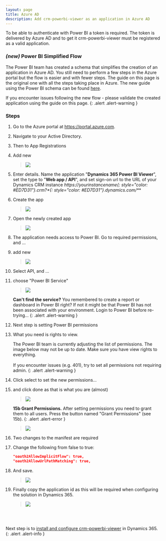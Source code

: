 ```yaml
---
layout: page
title: Azure AD
description: Add crm-powerbi-viewer as an application in Azure AD
---
```

To be able to authenticate with Power BI a token is required. The token is delivered by Azure AD and to get it crm-powerbi-viewer must be registered as a valid application.

### _(new)_ Power BI Simplified Flow
The Power BI team has created a schema that simplifies the creation of an application in Azure AD. You still need to perform a few steps in the Azure portal but the 
flow is easier and with fewer steps. The guide on this page is the original one with all the steps taking place in Azure. The new guide using the Power BI schema can be found [here](azure-ad-simple.html).

If you encounter issues following the new flow - please validate the created application using the guide on this page.
{: .alert .alert-warning }

### Steps

1. Go to the Azure portal at <https://portal.azure.com>. 
2. Navigate to your Active Directory.
3. Then to App Registrations
4. Add new

   > [![]({{BASE_PATH}}/assets/images/v1.0/aad/aad-add-app.png)]({{BASE_PATH}}/assets/images/v1.0/aad/aad-add-app.png)

5. Enter details. Name the application "**Dynamics 365 Power BI Viewer**", set the type to "**Web app / API**", and set sign-on url to the URL 
of your Dynamics CRM instance **https://*yourinstancename*{: style="color: #ED7D31"}.crm*?*{: style="color: #ED7D31"}.dynamics.com/\***
6. Create the app

   > [![]({{BASE_PATH}}/assets/images/v1.0/aad/aad-add-app-details.png)]({{BASE_PATH}}/assets/images/v1.0/aad/aad-add-app-details.png)

7. Open the newly created app

   > [![]({{BASE_PATH}}/assets/images/v1.0/aad/aad-open-app-info.png)]({{BASE_PATH}}/assets/images/v1.0/aad/aad-open-app-info.png)

8. The application needs access to Power BI. Go to required permissions, and ...
9. add new

   > [![]({{BASE_PATH}}/assets/images/v1.0/aad/aad-add-app-permissions.png)]({{BASE_PATH}}/assets/images/v1.0/aad/aad-add-app-permissions.png)

0. Select API, and ...
1. choose "Power BI Service"

   > [![]({{BASE_PATH}}/assets/images/v1.0/aad/aad-add-pbi-api-access.png)]({{BASE_PATH}}/assets/images/v1.0/aad/aad-add-pbi-api-access.png)

   **Can't find the service?** You remembered to create a report or dashboard in Power BI right? If not it might be that Power BI has not 
   been associated with your environment. Login to Power BI before re-trying...
   {: .alert .alert-warning }

2. Next step is setting Power BI permissions
3. What you need is rights to view.

   The Power BI team is currently adjusting the list of permissions. The image below may not be up to date. Make sure you have view rights to everything.<br/>
   <br/>
   If you encounter issues (e.g. 401), try to set all permissions not requiring admin.
   {: .alert .alert-warning }

4. Click select to set the new permissions...
5. and click done as that is what you are (almost)

   > [![]({{BASE_PATH}}/assets/images/v1.0/aad/aad-set-pbi-permissions.png)]({{BASE_PATH}}/assets/images/v1.0/aad/aad-set-pbi-permissions.png)

   **15b Grant Permissions.** After setting permissions you need to grant them to all users. Press the button named "Grant Permissions" (see 15b).
   {: .alert .alert-error }

   > [![]({{BASE_PATH}}/assets/images/v1.0/aad/aad-grant-permissions.png)]({{BASE_PATH}}/assets/images/v1.0/aad/aad-grant-permissions.png)

6. Two changes to the manifest are required
7. Change the following from false to true:

   ```json
   "oauth2AllowImplicitFlow": true,
   "oauth2AllowUrlPathMatching": true,
   ```

8. And save.

   > [![]({{BASE_PATH}}/assets/images/v1.0/aad/aad-modify-manifest.png)]({{BASE_PATH}}/assets/images/v1.0/aad/aad-modify-manifest.png)

9. Finally copy the application id as this will be required when configuring the solution in Dynamics 365.

   > [![]({{BASE_PATH}}/assets/images/v1.0/aad/aad-copy-clientid.png)]({{BASE_PATH}}/assets/images/v1.0/aad/aad-copy-clientid.png)

<br/>
<br/>

Next step is to [install and configure crm-powerbi-viewer](install-solution.html) in Dynamics 365.
{: .alert .alert-info }
